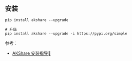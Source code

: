 ## 安装

```
pip install akshare --upgrade

# 升级
pip install akshare --upgrade -i https://pypi.org/simple
```

参考：

- [AKShare 安装指导](https://akshare.akfamily.xyz/installation.html)